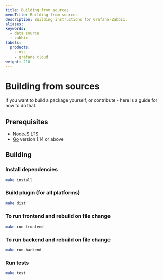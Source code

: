 ```yaml
---
title: Building from sources
menuTitle: Building from sources
description: Building instructions for Grafana-Zabbix.
aliases:
keywords:
  - data source
  - zabbix
labels:
  products:
    - oss
    - grafana cloud
weight: 210
---
```


# Building from sources

If you want to build a package yourself, or contribute - here is a guide for how to do that.

## Prerequisites

- [NodeJS](https://nodejs.org/) LTS
- [Go](https://golang.org/) version 1.14 or above

## Building

### Install dependencies

```bash
make install
```

### Build plugin (for all platforms)

```bash
make dist
```

### To run frontend and rebuild on file change

```bash
make run-frontend
```

### To run backend and rebuild on file change

```bash
make run-backend
```

### Run tests

```bash
make test
```
